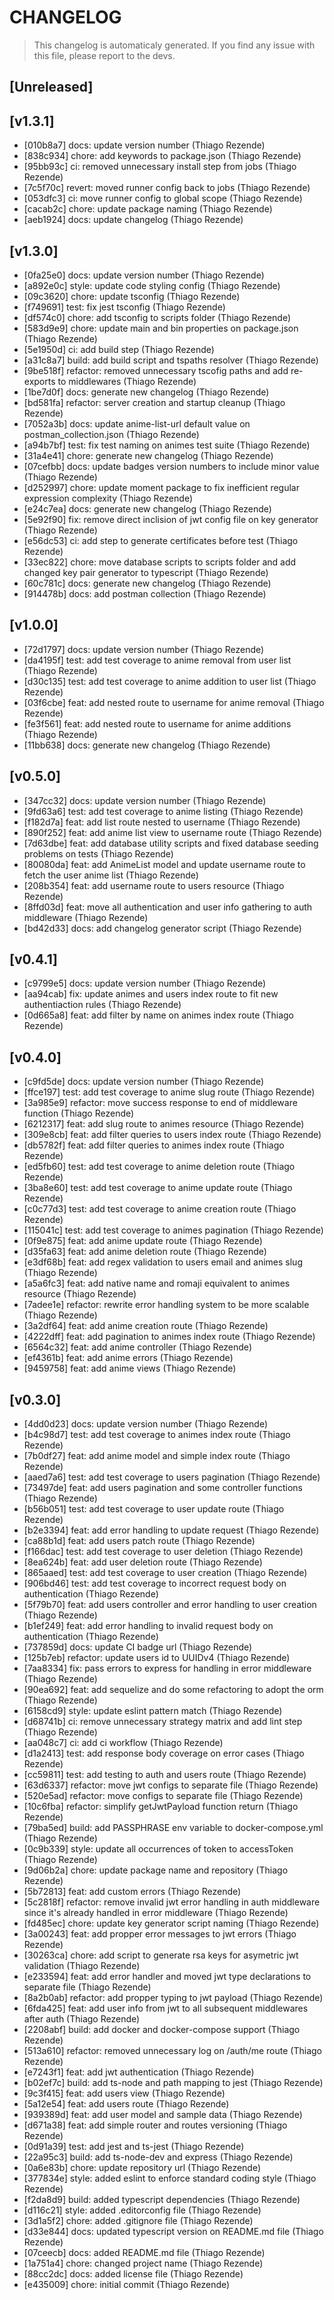 # CHANGELOG
> This changelog is automaticaly generated.
> If you find any issue with this file, please report to the devs.

## [Unreleased]


## [v1.3.1]
 - [010b8a7] docs: update version number (Thiago Rezende)
 - [838c934] chore: add keywords to package.json (Thiago Rezende)
 - [95bb93c] ci: removed unnecessary install step from jobs (Thiago Rezende)
 - [7c5f70c] revert: moved runner config back to jobs (Thiago Rezende)
 - [053dfc3] ci: move runner config to global scope (Thiago Rezende)
 - [cacab2c] chore: update package naming (Thiago Rezende)
 - [aeb1924] docs: update changelog (Thiago Rezende)

## [v1.3.0]
 - [0fa25e0] docs: update version number (Thiago Rezende)
 - [a892e0c] style: update code styling config (Thiago Rezende)
 - [09c3620] chore: update tsconfig (Thiago Rezende)
 - [f749691] test: fix jest tsconfig (Thiago Rezende)
 - [df574c0] chore: add tsconfig to scripts folder (Thiago Rezende)
 - [583d9e9] chore: update main and bin properties on package.json (Thiago Rezende)
 - [5e1950d] ci: add build step (Thiago Rezende)
 - [a31c8a7] build: add build script and tspaths resolver (Thiago Rezende)
 - [9be518f] refactor: removed unnecessary tscofig paths and add re-exports to middlewares (Thiago Rezende)
 - [1be7d0f] docs: generate new changelog (Thiago Rezende)
 - [bd581fa] refactor: server creation and startup cleanup (Thiago Rezende)
 - [7052a3b] docs: update anime-list-url default value on postman_collection.json (Thiago Rezende)
 - [a94b7bf] test: fix test naming on animes test suite (Thiago Rezende)
 - [31a4e41] chore: generate new changelog (Thiago Rezende)
 - [07cefbb] docs: update badges version numbers to include minor value (Thiago Rezende)
 - [d252997] chore: update moment package to fix inefficient regular expression complexity (Thiago Rezende)
 - [e24c7ea] docs: generate new changelog (Thiago Rezende)
 - [5e92f90] fix: remove direct inclision of jwt config file on key generator (Thiago Rezende)
 - [e56dc53] ci: add step to generate certificates before test (Thiago Rezende)
 - [33ec822] chore: move database scripts to scripts folder and add changed key pair generator to typescript (Thiago Rezende)
 - [60c781c] docs: generate new changelog (Thiago Rezende)
 - [914478b] docs: add postman collection (Thiago Rezende)

## [v1.0.0]
 - [72d1797] docs: update version number (Thiago Rezende)
 - [da4195f] test: add test coverage to anime removal from user list (Thiago Rezende)
 - [d30c135] test: add test coverage to anime addition to user list (Thiago Rezende)
 - [03f6cbe] feat: add nested route to username for anime removal (Thiago Rezende)
 - [fe3f561] feat: add nested route to username for anime additions (Thiago Rezende)
 - [11bb638] docs: generate new changelog (Thiago Rezende)

## [v0.5.0]
 - [347cc32] docs: update version number (Thiago Rezende)
 - [9fd63a6] test: add test coverage to anime listing (Thiago Rezende)
 - [f182d7a] feat: add list route nested to username (Thiago Rezende)
 - [890f252] feat: add anime list view to username route (Thiago Rezende)
 - [7d63dbe] feat: add database utility scripts and fixed database seeding problems on tests (Thiago Rezende)
 - [80080da] feat: add AnimeList model and update username route to fetch the user anime list (Thiago Rezende)
 - [208b354] feat: add username route to users resource (Thiago Rezende)
 - [8ffd03d] feat: move all authentication and user info gathering to auth middleware (Thiago Rezende)
 - [bd42d33] docs: add changelog generator script (Thiago Rezende)

## [v0.4.1]
 - [c9799e5] docs: update version number (Thiago Rezende)
 - [aa94cab] fix:  update animes and users index route to fit new authentiaction rules (Thiago Rezende)
 - [0d665a8] feat: add filter by name on animes index route (Thiago Rezende)

## [v0.4.0]
 - [c9fd5de] docs: update version number (Thiago Rezende)
 - [ffce197] test: add test coverage to anime slug route (Thiago Rezende)
 - [3a985e9] refactor: move success response to end of middleware function (Thiago Rezende)
 - [6212317] feat: add slug route to animes resource (Thiago Rezende)
 - [309e8cb] feat: add filter queries to users index route (Thiago Rezende)
 - [db5782f] feat: add filter queries to animes index route (Thiago Rezende)
 - [ed5fb60] test: add test coverage to anime deletion route (Thiago Rezende)
 - [3ba8e60] test: add test coverage to anime update route (Thiago Rezende)
 - [c0c77d3] test: add test coverage to anime creation route (Thiago Rezende)
 - [115041c] test: add test coverage to animes pagination (Thiago Rezende)
 - [0f9e875] feat: add anime update route (Thiago Rezende)
 - [d35fa63] feat: add anime deletion route (Thiago Rezende)
 - [e3df68b] feat: add regex validation to users email and animes slug (Thiago Rezende)
 - [a5a6fc3] feat: add native name and romaji equivalent to animes resource (Thiago Rezende)
 - [7adee1e] refactor: rewrite error handling system to be more scalable (Thiago Rezende)
 - [3a2df64] feat: add anime creation route (Thiago Rezende)
 - [4222dff] feat: add pagination to animes index route (Thiago Rezende)
 - [6564c32] feat: add anime controller (Thiago Rezende)
 - [ef4361b] feat: add anime errors (Thiago Rezende)
 - [9459758] feat: add anime views (Thiago Rezende)

## [v0.3.0]
 - [4dd0d23] docs: update version number (Thiago Rezende)
 - [b4c98d7] test: add test coverage to animes index route (Thiago Rezende)
 - [7b0df27] feat: add anime model and simple index route (Thiago Rezende)
 - [aaed7a6] test: add test coverage to users pagination (Thiago Rezende)
 - [73497de] feat: add users pagination and some controller functions (Thiago Rezende)
 - [b56b051] test: add test coverage to user update route (Thiago Rezende)
 - [b2e3394] feat: add error handling to update request (Thiago Rezende)
 - [ca88b1d] feat: add users patch route (Thiago Rezende)
 - [f166dac] test: add test coverage to user deletion (Thiago Rezende)
 - [8ea624b] feat: add user deletion route (Thiago Rezende)
 - [865aaed] test: add test coverage to user creation (Thiago Rezende)
 - [906bd46] test: add test coverage to incorrect request body on authentication (Thiago Rezende)
 - [5f79b70] feat: add users controller and error handling to user creation (Thiago Rezende)
 - [b1ef249] feat: add error handling to invalid request body on authentication (Thiago Rezende)
 - [737859d] docs: update CI badge url (Thiago Rezende)
 - [125b7eb] refactor: update users id to UUIDv4 (Thiago Rezende)
 - [7aa8334] fix: pass errors to express for handling in error middleware (Thiago Rezende)
 - [90ea692] feat: add sequelize and do some refactoring to adopt the orm (Thiago Rezende)
 - [6158cd9] style: update eslint pattern match (Thiago Rezende)
 - [d68741b] ci: remove unnecessary strategy matrix and add lint step (Thiago Rezende)
 - [aa048c7] ci: add ci workflow (Thiago Rezende)
 - [d1a2413] test: add response body coverage on error cases (Thiago Rezende)
 - [cc59811] test: add testing to auth and users route (Thiago Rezende)
 - [63d6337] refactor: move jwt configs to separate file (Thiago Rezende)
 - [520e5ad] refactor: move configs to separate file (Thiago Rezende)
 - [10c6fba] refactor: simplify getJwtPayload function return (Thiago Rezende)
 - [79ba5ed] build: add PASSPHRASE env variable to docker-compose.yml (Thiago Rezende)
 - [0c9b339] style: update all occurrences of token to accessToken (Thiago Rezende)
 - [9d06b2a] chore: update package name and repository (Thiago Rezende)
 - [5b72813] feat: add custom errors (Thiago Rezende)
 - [5c2818f] refactor: remove invalid jwt error handling in auth middleware since it's already handled in error middleware (Thiago Rezende)
 - [fd485ec] chore: update key generator script naming (Thiago Rezende)
 - [3a00243] feat: add propper error messages to jwt errors (Thiago Rezende)
 - [30263ca] chore: add script to generate rsa keys for asymetric jwt validation (Thiago Rezende)
 - [e233594] feat: add error handler and moved jwt type declarations to separate file (Thiago Rezende)
 - [8a2b0ab] refactor: add propper typing to jwt payload (Thiago Rezende)
 - [6fda425] feat: add user info from jwt to all subsequent middlewares after auth (Thiago Rezende)
 - [2208abf] build: add docker and docker-compose support (Thiago Rezende)
 - [513a610] refactor: removed unnecessary log on /auth/me route (Thiago Rezende)
 - [e7243f1] feat: add jwt authentication (Thiago Rezende)
 - [b02ef7c] build: add ts-node and path mapping to jest (Thiago Rezende)
 - [9c3f415] feat: add users view (Thiago Rezende)
 - [5a12e54] feat: add users route (Thiago Rezende)
 - [939389d] feat: add user model and sample data (Thiago Rezende)
 - [d671a38] feat: add simple router and routes versioning (Thiago Rezende)
 - [0d91a39] test: add jest and ts-jest (Thiago Rezende)
 - [22a95c3] build: add ts-node-dev and express (Thiago Rezende)
 - [0a6e83b] chore: update repository url (Thiago Rezende)
 - [377834e] style: added eslint to enforce standard coding style (Thiago Rezende)
 - [f2da8d9] build: added typescript dependencies (Thiago Rezende)
 - [d116c21] style: added .editorconfig file (Thiago Rezende)
 - [3d1a5f2] chore: added .gitignore file (Thiago Rezende)
 - [d33e844] docs: updated typescript version on README.md file (Thiago Rezende)
 - [07ceecb] docs: added README.md file (Thiago Rezende)
 - [1a751a4] chore: changed project name (Thiago Rezende)
 - [88cc2dc] docs: added license file (Thiago Rezende)
 - [e435009] chore: initial commit (Thiago Rezende)


